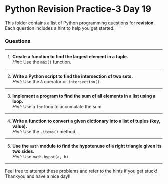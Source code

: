 # Python Revision Practice-3 **Day 19**

This folder contains a list of Python programming questions for **revision**. Each question includes a hint to help you get started.

### Questions
---


1. **Create a function to find the largest element in a tuple.**  
    *Hint:* Use the `max()` function.

---

2. **Write a Python script to find the intersection of two sets.**  
    *Hint:* Use the `&` operator or `intersection()`.

---

3. **Implement a program to find the sum of all elements in a list using a loop.**  
    *Hint:* Use a `for` loop to accumulate the sum.

---

4. **Write a function to convert a given dictionary into a list of tuples (key, value).**  
    *Hint:* Use the `.items()` method.

---

5. **Use the `math` module to find the hypotenuse of a right triangle given its two sides.**  
    *Hint:* Use `math.hypot(a, b)`.

---


Feel free to attempt these problems and refer to the hints if you get stuck!
Thankyou and have a nice day!!
